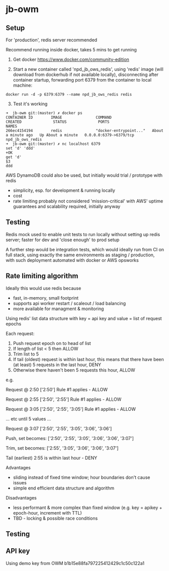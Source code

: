 # jb-owm

## Setup

For 'production', redis server recommended

Recommend running inside docker, takes 5 mins to get running
1. Get docker https://www.docker.com/community-edition

2. Start a new container called 'npd_jb_ows_redis', using 'redis' image (will download from dockerhub if not available locally), disconnecting after container startup, forwarding port 6379 from the container to local machine:

```docker run -d -p 6379:6379 --name npd_jb_ows_redis redis```

3. Test it's working
```shell
➜  jb-owm git:(master) ✗ docker ps
CONTAINER ID        IMAGE               COMMAND                  CREATED              STATUS              PORTS                    NAMES
266ec4154194        redis               "docker-entrypoint..."   About a minute ago   Up About a minute   0.0.0.0:6379->6379/tcp   npd_jb_ows_redis
➜  jb-owm git:(master) ✗ nc localhost 6379
set 'd' 'ddd'
+OK
get 'd'
$3
ddd
```


AWS DynamoDB could also be used, but initially would trial / prototype with redis
- simplicity, esp. for development & running locally
- cost
- rate limiting probably not considered 'mission-critical' with AWS' uptime guarantees and scalability required, initially anyway



## Testing

Redis mock used to enable unit tests to run locally without setting up redis server; faster for dev and 'close enough' to prod setup

A further step would be integration tests, which would ideally run from CI on full stack, using exactly the same environments as staging / production, with such deployment automated with docker or AWS opsworks


## Rate limiting algorithm

Ideally this would use redis because
- fast, in-memory, small footprint
- supports api worker restart / scaleout / load balancing
- more available for managment & monitoring

Using redis' list data structure
with key = api key
and value = list of request epochs

Each request:
1. Push request epoch on to head of list
2. If length of list < 5 then ALLOW
3. Trim list to 5
4. If tail (oldest) request is within last hour, this means that there have been (at least) 5 requests in the last hour, DENY
5. Otherwise there haven't been 5 requests this hour, ALLOW

e.g.

Request @ 2:50
['2:50']
Rule #1 applies - ALLOW

Request @ 2:55
['2:50', '2:55']
Rule #1 applies - ALLOW

Request @ 3:05
['2:50', '2:55', '3:05']
Rule #1 applies - ALLOW


... etc until 5 values ...


Request @ 3:07
['2:50', '2:55', '3:05', '3:06', '3:06']

Push, set becomes:
['2:50', '2:55', '3:05', '3:06', '3:06', '3:07']

Trim, set becomes:
['2:55', '3:05', '3:06', '3:06', '3:07']

Tail (earliest) 2:55 is within last hour - DENY

Advantages
- sliding instead of fixed time window; hour boundaries don't cause issues
- simple end efficient data structure and algorithm

Disadvantages
- less performant & more complex than fixed window (e.g. key = apikey + epoch-hour, increment with TTL)
- TBD - locking & possible race conditions


## Testing

## API key
Using demo key from OWM b1b15e88fa797225412429c1c50c122a1


